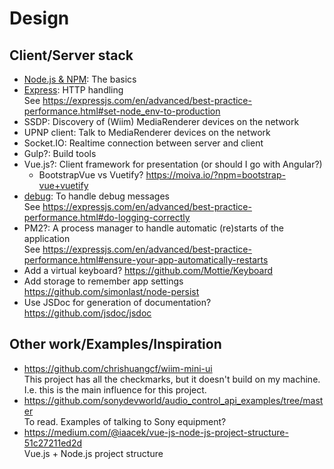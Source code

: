 # Design

## Client/Server stack

- [Node.js & NPM](https://nodejs.org/en): The basics
- [Express](https://www.npmjs.com/package/express): HTTP handling  
  See <https://expressjs.com/en/advanced/best-practice-performance.html#set-node_env-to-production>
- SSDP: Discovery of (Wiim) MediaRenderer devices on the network
- UPNP client: Talk to MediaRenderer devices on the network
- Socket.IO: Realtime connection between server and client
- Gulp?: Build tools
- Vue.js?: Client framework for presentation (or should I go with Angular?)
  - BootstrapVue vs Vuetify? <https://moiva.io/?npm=bootstrap-vue+vuetify>
- [debug](https://www.npmjs.com/package/debug): To handle debug messages  
  See <https://expressjs.com/en/advanced/best-practice-performance.html#do-logging-correctly>
- PM2?: A process manager to handle automatic (re)starts of the application  
  See <https://expressjs.com/en/advanced/best-practice-performance.html#ensure-your-app-automatically-restarts>
- Add a virtual keyboard? <https://github.com/Mottie/Keyboard>
- Add storage to remember app settings <https://github.com/simonlast/node-persist>
- Use JSDoc for generation of documentation? <https://github.com/jsdoc/jsdoc>

## Other work/Examples/Inspiration

- <https://github.com/chrishuangcf/wiim-mini-ui>  
  This project has all the checkmarks, but it doesn't build on my machine. I.e. this is the main influence for this project.
- <https://github.com/sonydevworld/audio_control_api_examples/tree/master>  
  To read. Examples of talking to Sony equipment?
- <https://medium.com/@iaacek/vue-js-node-js-project-structure-51c27211ed2d>  
  Vue.js + Node.js project structure
